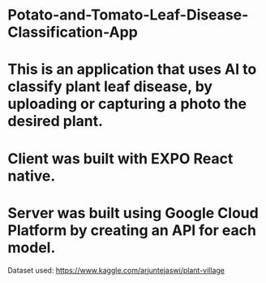# Potato-and-Tomato-Leaf-Disease-Classification-App
# This is an application that uses AI to classify plant leaf disease, by uploading or capturing a photo the desired plant.
# Client was built with EXPO React native.
# Server was built using Google Cloud Platform by creating an API for each model.

Dataset used: https://www.kaggle.com/arjuntejaswi/plant-village
